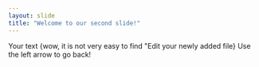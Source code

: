 ```yaml
---
layout: slide
title: "Welcome to our second slide!"
---
```

Your text {wow, it is not very easy to find "Edit your newly added file}
Use the left arrow to go back!
